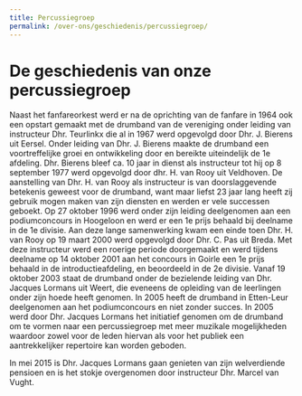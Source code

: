 ```yaml
---
title: Percussiegroep
permalink: /over-ons/geschiedenis/percussiegroep/
---
```

# De geschiedenis van onze percussiegroep

Naast het fanfareorkest werd er na de oprichting van de fanfare in 1964 ook een opstart gemaakt met de drumband van de vereniging onder leiding van instructeur Dhr. Teurlinkx die al in 1967 werd opgevolgd door Dhr. J. Bierens uit Eersel.
Onder leiding van Dhr. J. Bierens maakte de drumband een voortreffelijke groei en ontwikkeling door en bereikte uiteindelijk de 1e afdeling.
Dhr. Bierens bleef ca. 10 jaar in dienst als instructeur tot hij op 8 september 1977 werd opgevolgd door dhr. H. van Rooy uit Veldhoven.
De aanstelling van Dhr. H. van Rooy als instructeur is van doorslaggevende betekenis geweest voor de drumband, want maar liefst 23 jaar lang heeft zij gebruik mogen maken van zijn diensten en werden er vele successen geboekt.
Op 27 oktober 1996 werd onder zijn leiding deelgenomen aan een podiumconcours in Hoogeloon en werd er een 1e prijs behaald bij deelname in de 1e divisie.
Aan deze lange samenwerking kwam een einde toen Dhr. H. van Rooy op 19 maart 2000 werd opgevolgd door Dhr. C. Pas uit Breda. Met deze instructeur werd een roerige periode doorgemaakt en werd tijdens deelname op 14 oktober 2001 aan het concours in Goirle een 1e prijs behaald in de introductieafdeling, en beoordeeld in de 2e divisie.
Vanaf 19 oktober 2003 staat de drumband onder de bezielende leiding van Dhr. Jacques Lormans uit Weert, die eveneens de opleiding van de leerlingen onder zijn hoede heeft genomen. In 2005 heeft de drumband in Etten-Leur deelgenomen aan het podiumconcours en niet zonder succes.
In 2005 werd door Dhr. Jacques Lormans het initiatief genomen om de drumband om te vormen naar een percussiegroep met meer muzikale mogelijkheden waardoor zowel voor de leden hiervan als voor het publiek een aantrekkelijker repertoire kan worden geboden.

In mei 2015 is Dhr. Jacques Lormans gaan genieten van zijn welverdiende pensioen en is het stokje overgenomen door instructeur Dhr. Marcel van Vught.

